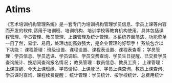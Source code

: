 # Atims
 《艺术培训机构管理系统》是一套专门为培训机构管理学员信息、学员上课等内容而开发的软件,适用于培训班、培训机构、培训学校等教育机构使用。具体包括课程管理、学员管理、教员管理、上课管理及统计管理。本系统界面简洁、功能菜单一目了然，易学、易用，处理功能高效强大，是企业管理的好帮手！ 系统包含以下功能： 课程管理：班级设置、课程设置、课程表设置、课程表查看； 学员管理：学员信息、学员选课、学员调班、学员交费查询、学员生日提醒、已交费学员查询统计、按期间查询报名情况； 教员管理：教员信息、教员工资； 上课管理：上课提醒、今天上课班级、学员请假、上课登记、学员上课查询、教员上课查询、学员课时查询、课程续费提醒； 统计管理：学员统计、按学校统计、总费用统计
